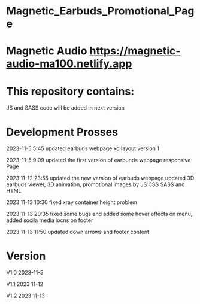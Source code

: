 # Magnetic_Earbuds_Promotional_Page

# Magnetic Audio https://magnetic-audio-ma100.netlify.app

# This repository contains:

JS and SASS code will be added in next version

# Development Prosses

2023-11-5 5:45 updated earbuds webpage xd layout version 1

2023-11-5 9:09 updated the first version of earbunds webpage responsive Page

2023 11-12 23:55 updated the new version of earbuds webpage
updated 3D earbuds viewer, 3D animation, promotional images by JS CSS SASS and HTML 

2023 11-13 10:30 fixed xray container height problem

2023 11-13 20:35 fixed some bugs and added some hover effects on menu, added socila media iocns on footer

2023 11-13 11:50 updated down arrows and footer content

# Version

V1.0 2023-11-5

V1.1 2023 11-12 

V1.2 2023 11-13 


